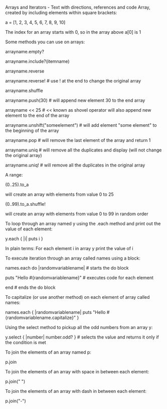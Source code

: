 
Arrays and Iterators - Text with directions, references and code
Array, created by including elements within square brackets:

a = [1, 2, 3, 4, 5, 6, 7, 8, 9, 10]

The index for an array starts with 0, so in the array above a[0] is 1

Some methods you can use on arrays:

arrayname.empty?

arrayname.include?(itemname)

arrayname.reverse

arrayname.reverse! # use ! at the end to change the original array

arrayname.shuffle

arrayname.push(30) # will append new element 30 to the end array

arrayname << 25 # << known as shovel operator will also append new element to the end of the array

arrayname.unshift("someelement") # will add element "some element" to the beginning of the array

arrayname.pop # will remove the last element of the array and return 1

arrayname.uniq # will remove all the duplicates and display (will not change the original array)

arrayname.uniq! # will remove all the duplicates in the original array

A range:

(0..25).to_a

will create an array with elements from value 0 to 25

(0..99).to_a.shuffle!

will create an array with elements from value 0 to 99 in random order

To loop through an array named y using the .each method and print out the value of each element:

y.each { |i| puts i }

In plain terms: For each element i in array y print the value of i

To execute iteration through an array called names using a block:

names.each do |randomvariablename| # starts the do block

puts "Hello #{randomvariablename}" # executes code for each element

end # ends the do block

To capitalize (or use another method) on each element of array called names:

names.each { |randomvariablename| puts "Hello #{randomvariablename.capitalize}" }

Using the select method to pickup all the odd numbers from an array y:

y.select { |number| number.odd? } # selects the value and returns it only if the condition is met

To join the elements of an array named p:

p.join

To join the elements of an array with space in between each element:

p.join(" ")

To join the elements of an array with dash in between each element:

p.join("-")
